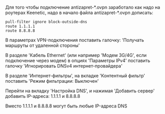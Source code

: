 Для того чтобы подключение antizapret-\*.ovpn заработало как надо на роутерах Keenetic, надо в начало файла antizapret-\*.ovpn дописать:

```
pull-filter ignore block-outside-dns
route 1.1.1.1
route 8.8.8.8
```

В параметрах VPN-подключения поставить галочку: 'Получать маршруты от удаленной стороны'

В разделе 'Кабель Ethernet' (или например 'Модем 3G/4G', если подключение через модем) в опциях 'Параметры IPv4' поставить галочку 'Игнорировать DNSv4 интернет-провайдера'

В разделе 'Интернет-фильтры', на вкладке 'Контентный фильтр' поставить 'Режим фильтрации: Выключен'

Перейти на вкладку 'Настройка DNS', и нажимая 'Добавить сервер' добавить IP-адреса: 1.1.1.1 и 8.8.8.8

Вместо 1.1.1.1 и 8.8.8.8 могут быть любые IP-адреса DNS